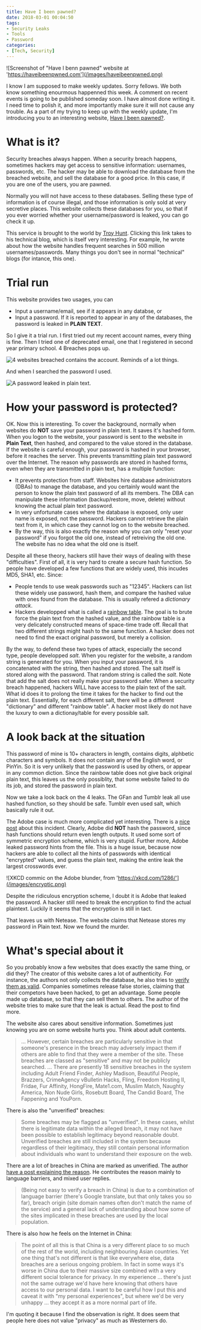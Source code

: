 ```yaml
---
title: Have I been pawned?
date: 2018-03-01 00:04:50
tags:
- Security Leaks
- Tools
- Password
categories:
- [Tech, Security]
---
```


![Screenshot of "Have I benn pawned" website at 'https://haveibeenpwned.com'](/images/haveibeenpwned.png)

I know I am supposed to make weekly updates. Sorry fellows. We both know something enourmous happenned this week. A comment on recent events is going to be published someday soon. I have almost done writing it. I need time to polish it, and more importantly make sure it will not cause any trouble. As a part of my trying to keep up with the weekly update, I'm introducing you to an interesting website, [Have I been pawned?](https://haveibeenpwned.com). 

<!-- More -->

# What is it?

Security breaches always happen. When a security breach happens, sometimes hackers may get access to sensitive information: usernames, passwords, etc. The hacker may be able to download the database from the breached website, and sell the database for a good price. In this case, if you are one of the users, you are pawned. 

Normally you will not have access to these databases. Selling these type of information is of course illegal, and those information is only sold at very secretive places. This website collects these databases for you, so that if you ever worried whether your username/password is leaked, you can go check it up. 

This service is brought to the world by [Troy Hunt](https://www.troyhunt.com/). Clicking this link takes to his technical blog, which is itself very interesting. For example, he wrote about how the website handles frequent searches in 500 million usernames/passwords. Many things you don't see in normal "technical" blogs (for intance, this one).

# Trial run

This website provides two usages, you can
- Input a username/email, see if it appears in any databse, or
- Input a password. If it is reported to appear in any of the databases, the password is leaked in **PLAIN TEXT**.

So I give it a trial run. I first tried out my recent account names, every thing is fine. Then I tried one of deprecated email, one that I registered in second year primary school. 4 Breaches pops up. 

![4 websites breached contains the account. Reminds of a lot things.](/images/haveibeenpwned-usr.png)

And when I searched the password I used.

![A password leaked in plain text.](/images/haveibeenpwned-pwd.png)

# How your password is protected?

OK. Now this is interesting. To cover the background, normally when websites do **NOT** save your password in plain text. It saves it's hashed form. When you logon to the website, your password is sent to the website in **Plain Text**, then hashed, and compared to the value stored in the database. If the website is careful enough, your password is hashed in your browser, before it reaches the server. This prevents transmitting plain text password over the Internet. The reason why passwords are stored in hashed forms, even when they are transmitted in plain text, has a multiple function:

- It prevents protection from staff. Websites hire database administrators (DBAs) to manage the database, and you certainly would want the person to know the plain text password of all its members. The DBA can manipulate these information (backup/restore, move, delete) without knowing the actual plain text password.
- In very unfortunate cases where the database is exposed, only user name is exposed, not the password. Hackers cannot retrieve the plain text from it, in which case they cannot log on to the website breached.
- By the way, this is also exactly the reason why you can only "reset your password" if you forgot the old one, instead of retreiving the old one. The website has no idea what the old one is itself.

Despite all these theory, hackers still have their ways of dealing with these "difficulties". First of all, it is very hard to create a secure hash function. So people have developed a few functions that are widely used, this incudes MD5, SHA1, etc. Since:

- People tends to use weak passwords such as "12345". Hackers can list these widely use password, hash them, and compare the hashed value with ones found from the database. This is usually refered a *dictionary attack*.
- Hackers developped what is called a [rainbow table](https://en.wikipedia.org/wiki/Rainbow_table). The goal is to brute force the plain text from the hashed value, and the rainbow table is a very delicately constructed means of space-time trade off. Recall that two different strings might hash to the same function. A hacker does not need to find the exact original password, but merely a collision.

By the way, to defend these two types of attack, especially the second type, people developped *salt*. When you register for the website, a random string is generated for you. When you input your password, it is concatenated with the string, then hashed and stored. The salt itself is stored along with the password. That random string is called the *salt*. Note that add the salt does not really make your password safer. When a security breach happened, hackers WILL have access to the plain text of the salt. What id does it to prolong the time it takes for the hacker to find out the plain text. Essentially, for each different salt, there will be a different "dictionary" and different "rainbow table". A hacker most likely do not have the luxury to own a dictionay/table for every possible salt. 

# A look back at the situation

This password of mine is 10+ characters in length, contains digits, alphbetic characters and symbols. It does not contain any of the English word, or PinYin. So it is very unlikely that the password is used by others, or appear in any common diction. Since the rainbow table does not give back original plain text, this leaves us the only possiblity, that some website failed to do its job, and stored the password in plain text. 

Now we take a look back on the 4 leaks. The GFan and Tumblr leak all use hashed function, so they should be safe. Tumblr even used salt, which basically rule it out. 

The Adobe case is much more complicated yet interesting. There is a [nice post](https://nakedsecurity.sophos.com/2013/11/04/anatomy-of-a-password-disaster-adobes-giant-sized-cryptographic-blunder/) about this incident. Clearly, Adobe did **NOT** hash the password, since hash functions should return even length outputs. It used some sort of symmetric encryption scheme, which is very stupid. Further more, Adobe leaked password hints from the file. This is a huge issue, because now hackers are able to collect all the hints of passwords with identical "encrypted" values, and guess the plain text, making the entire leak the largest crosswords ever. 

![XKCD commic on the Adobe blunder, from 'https://xkcd.com/1286/'](/images/encryptic.png)

Despite the ridiculous encryption scheme, I doubt it is Adobe that leaked the password. A hacker still need to break the encryption to find the actual plaintext. Luckily it seems that the encryption is still in tact.

That leaves us with Netease. The website claims that Netease stores my password in Plain text. Now we found the murder.

# What's special about it

So you probably know a few websites that does exactly the same thing, or did they? The creator of this website cares a lot of authenticity. For instance, the authors not only collects the database, he also tries to [verify them as valid](https://www.troyhunt.com/heres-how-i-verify-data-breaches/). Companies sometimes release false stories, claiming that their competors have been hacked, to get an advantage. Some people made up database, so that they can sell them to others. The author of the website tries to make sure that the leak is actual. Read the post to find more. 

The website also cares about sensitive information. Sometimes just knowing you are on some website hurts you. Think about adult contents. 

> ... However, certain breaches are particularly sensitive in that someone's presence in the breach may adversely impact them if others are able to find that they were a member of the site. These breaches are classed as "sensitive" and may not be publicly searched. ... There are presently 18 sensitive breaches in the system including Adult Friend Finder, Ashley Madison, Beautiful People, Brazzers, CrimeAgency vBulletin Hacks, Fling, Freedom Hosting II, Fridae, Fur Affinity, HongFire, Mate1.com, Muslim Match, Naughty America, Non Nude Girls, Rosebutt Board, The Candid Board, The Fappening and YouPorn.

There is also the "unverified" breaches:

> Some breaches may be flagged as "unverified". In these cases, whilst there is legitimate data within the alleged breach, it may not have been possible to establish legitimacy beyond reasonable doubt. Unverified breaches are still included in the system because regardless of their legitimacy, they still contain personal information about individuals who want to understand their exposure on the web.

There are a lot of breaches in China are marked as unverified. The author [have a post explaining the reason](https://www.troyhunt.com/handling-chinese-data-breaches-in-have-i-been-pwned/). He contributes the reason mainly to language barriers, and mixed user replies.

> (Being not easy to verify a breach in China) is due to a combination of language barrier (there's Google translate, but that only takes you so far), breach origin (site domain names often don't match the name of the service) and a general lack of understanding about how some of the sites implicated in these breaches are used by the local population. 

There is also how he feels on the Internet in China:

> The point of all this is that China is a very different place to so much of the rest of the world, including neighbouring Asian countries. Yet one thing that's not different is that like everywhere else, data breaches are a serious ongoing problem. In fact in some ways it's worse in China due to their massive size combined with a very different social tolerance for privacy. In my experience ... there's just not the same outrage we'd have here knowing that others have access to our personal data. I want to be careful how I put this and caveat it with "my personal experiences", but where we'd be very unhappy ... they accept it as a more normal part of life.

I'm quoting it because I find the observation is right. It does seem that people here does not value "privacy" as much as Westerners do. 